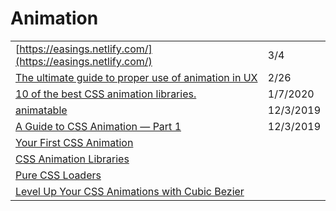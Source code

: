 # Animation

|  |  |
| :--- | :--- |
| [https://easings.netlify.com/](https://easings.netlify.com/) | 3/4 |
| [The ultimate guide to proper use of animation in UX](https://uxdesign.cc/the-ultimate-guide-to-proper-use-of-animation-in-ux-10bd98614fa9) | 2/26 |
| [10 of the best CSS animation libraries.](https://dev.to/weeb/10-of-the-best-css-animation-libraries-31d7) | 1/7/2020 |
| [animatable](http://leaverou.github.io/animatable) | 12/3/2019 |
| [A Guide to CSS Animation — Part 1](https://codeburst.io/a-guide-to-css-animation-part-1-8777f5beb1f8) | 12/3/2019 |
| [Your First CSS Animation](https://blog.prototypr.io/your-first-css-animation-69f0a83d8154) |  |
| [CSS Animation Libraries](https://css-tricks.com/css-animation-libraries/) |  |
| [Pure CSS Loaders](%20https://loading.io/css/) |  |
| [Level Up Your CSS Animations with Cubic Bezier](https://callmenick.com/dev/level-up-animations-cubic-bezier/) |  |

